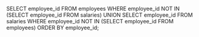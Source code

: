 SELECT employee_id FROM employees
WHERE employee_id NOT IN (SELECT employee_id FROM salaries)
UNION
SELECT employee_id FROM salaries
WHERE employee_id NOT IN (SELECT employee_id FROM employees)
ORDER BY employee_id;

